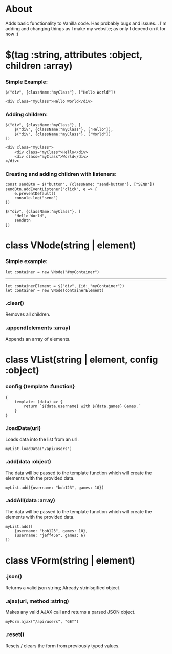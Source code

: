 # About
Adds basic functionality to Vanilla code.
Has probably bugs and issues... I'm adding and changing things as I make my website; as only I depend on it for now :)

# $(tag :string, attributes :object, children :array)

### Simple Example:

    $("div", {className:"myClass"}, ["Hello World"])

    <div class="myClass">Hello World</div>

### Adding children:

    $("div", {className:"myClass"}, [
        $("div", {className:"myClass"}, ["Hello"]),
        $("div", {className:"myClass"}, ["World"])
    ])

    <div class="myClass">
        <div class="myClass">Hello</div>
        <div class="myClass">World</div>
    </div>

### Creating and adding children with listeners:

    const sendBtn = $("button", {className: "send-button"}, ["SEND"])
    sendBtn.addEventListener("click", e => {
        e.preventDefault()
        console.log("send")
    })

    $("div", {className:"myClass"}, [
        "Hello World",
        sendBtn
    ])
    
# class VNode(string | element)

### Simple example:

    let container = new VNode("#myContainer")

---

    let containerElement = $("div", {id: "myContainer"})
    let container = new VNode(containerElement)
    
### .clear()

Removes all children.

### .append(elements :array)

Appends an array of elements.

# class VList(string | element, config :object)

### config {template :function}
    {
        template: (data) => {
            return `${data.username} with ${data.games} Games.`
        }
    }
    
### .loadData(url)

Loads data into the list from an url.

    myList.loadData("/api/users")

### .add(data :object)

The data will be passed to the template function which will create the elements with the provided data.

    myList.add({username: "bob123", games: 10})
    
### .addAll(data :array)

The data will be passed to the template function which will create the elements with the provided data.

    myList.add([
        {username: "bob123", games: 10},
        {username: "jeff456", games: 6}
    ])

# class VForm(string | element)

### .json()

Returns a valid json string; Already strinlsgified object.

### .ajax(url, method :string)

Makes any valid AJAX call and returns a parsed JSON object.

    myForm.ajax("/api/users", "GET")
    
### .reset()

Resets / clears the form from previously typed values.